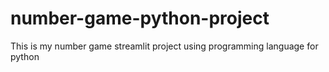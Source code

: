 # number-game-python-project
This is my number game streamlit project using programming language for python
